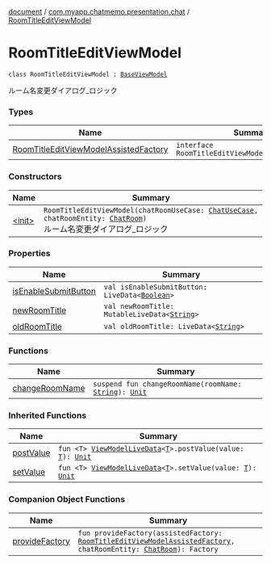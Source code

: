[document](../../index.md) / [com.myapp.chatmemo.presentation.chat](../index.md) / [RoomTitleEditViewModel](./index.md)

# RoomTitleEditViewModel

`class RoomTitleEditViewModel : `[`BaseViewModel`](../../com.myapp.chatmemo.presentation.utils.expansion/-base-view-model/index.md)

ルーム名変更ダイアログ_ロジック

### Types

| Name | Summary |
|---|---|
| [RoomTitleEditViewModelAssistedFactory](-room-title-edit-view-model-assisted-factory/index.md) | `interface RoomTitleEditViewModelAssistedFactory` |

### Constructors

| Name | Summary |
|---|---|
| [&lt;init&gt;](-init-.md) | `RoomTitleEditViewModel(chatRoomUseCase: `[`ChatUseCase`](../../com.myapp.chatmemo.domain.usecase/-chat-use-case/index.md)`, chatRoomEntity: `[`ChatRoom`](../../com.myapp.chatmemo.domain.model.entity/-chat-room/index.md)`)`<br>ルーム名変更ダイアログ_ロジック |

### Properties

| Name | Summary |
|---|---|
| [isEnableSubmitButton](is-enable-submit-button.md) | `val isEnableSubmitButton: LiveData<`[`Boolean`](https://kotlinlang.org/api/latest/jvm/stdlib/kotlin/-boolean/index.html)`>` |
| [newRoomTitle](new-room-title.md) | `val newRoomTitle: MutableLiveData<`[`String`](https://kotlinlang.org/api/latest/jvm/stdlib/kotlin/-string/index.html)`>` |
| [oldRoomTitle](old-room-title.md) | `val oldRoomTitle: LiveData<`[`String`](https://kotlinlang.org/api/latest/jvm/stdlib/kotlin/-string/index.html)`>` |

### Functions

| Name | Summary |
|---|---|
| [changeRoomName](change-room-name.md) | `suspend fun changeRoomName(roomName: `[`String`](https://kotlinlang.org/api/latest/jvm/stdlib/kotlin/-string/index.html)`): `[`Unit`](https://kotlinlang.org/api/latest/jvm/stdlib/kotlin/-unit/index.html) |

### Inherited Functions

| Name | Summary |
|---|---|
| [postValue](../../com.myapp.chatmemo.presentation.utils.expansion/-base-view-model/post-value.md) | `fun <T> `[`ViewModelLiveData`](../../com.myapp.chatmemo.presentation.utils.expansion/-view-model-live-data/index.md)`<`[`T`](../../com.myapp.chatmemo.presentation.utils.expansion/-base-view-model/post-value.md#T)`>.postValue(value: `[`T`](../../com.myapp.chatmemo.presentation.utils.expansion/-base-view-model/post-value.md#T)`): `[`Unit`](https://kotlinlang.org/api/latest/jvm/stdlib/kotlin/-unit/index.html) |
| [setValue](../../com.myapp.chatmemo.presentation.utils.expansion/-base-view-model/set-value.md) | `fun <T> `[`ViewModelLiveData`](../../com.myapp.chatmemo.presentation.utils.expansion/-view-model-live-data/index.md)`<`[`T`](../../com.myapp.chatmemo.presentation.utils.expansion/-base-view-model/set-value.md#T)`>.setValue(value: `[`T`](../../com.myapp.chatmemo.presentation.utils.expansion/-base-view-model/set-value.md#T)`): `[`Unit`](https://kotlinlang.org/api/latest/jvm/stdlib/kotlin/-unit/index.html) |

### Companion Object Functions

| Name | Summary |
|---|---|
| [provideFactory](provide-factory.md) | `fun provideFactory(assistedFactory: `[`RoomTitleEditViewModelAssistedFactory`](-room-title-edit-view-model-assisted-factory/index.md)`, chatRoomEntity: `[`ChatRoom`](../../com.myapp.chatmemo.domain.model.entity/-chat-room/index.md)`): Factory` |
